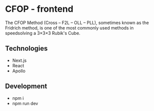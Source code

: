 # CFOP - frontend
The CFOP Method (Cross – F2L – OLL – PLL), sometimes known as the Fridrich method, is one of the most commonly used methods in speedsolving a 3×3×3 Rubik's Cube.

## Technologies
* Next.js
* React
* Apollo

## Development
* npm i
* npm run dev